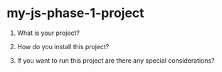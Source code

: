 # my-js-phase-1-project

1. What is your project?

2. How do you install this project?

3. If you want to run this project are there any special considerations?
